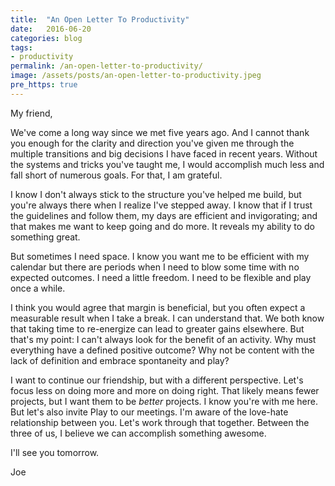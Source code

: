 ```yaml
---
title:  "An Open Letter To Productivity"
date:   2016-06-20
categories: blog
tags:
- productivity
permalink: /an-open-letter-to-productivity/
image: /assets/posts/an-open-letter-to-productivity.jpeg
pre_https: true
---
```

My friend,

We've come a long way since we met five years ago. And I cannot thank you enough for the clarity and direction you've given me through the multiple transitions and big decisions I have faced in recent years. Without the systems and tricks you've taught me, I would accomplish much less and fall short of numerous goals. For that, I am grateful.
<!--more-->

I know I don't always stick to the structure you've helped me build, but you're always there when I realize I've stepped away. I know that if I trust the guidelines and follow them, my days are efficient and invigorating; and that makes me want to keep going and do more. It reveals my ability to do something great.

But sometimes I need space. I know you want me to be efficient with my calendar but there are periods when I need to blow some time with no expected outcomes. I need a little freedom. I need to be flexible and play once a while.

I think you would agree that margin is beneficial, but you often expect a measurable result when I take a break. I can understand that. We both know that taking time to re-energize can lead to greater gains elsewhere. But that's my point: I can't always look for the benefit of an activity. Why must everything have a defined positive outcome? Why not be content with the lack of definition and embrace spontaneity and play?

I want to continue our friendship, but with a different perspective. Let's focus less on doing more and more on doing right. That likely means fewer projects, but I want them to be *better* projects. I know you're with me here. But let's also invite Play to our meetings. I'm aware of the love-hate relationship between you. Let's work through that together. Between the three of us, I believe we can accomplish something awesome.

I'll see you tomorrow.

Joe